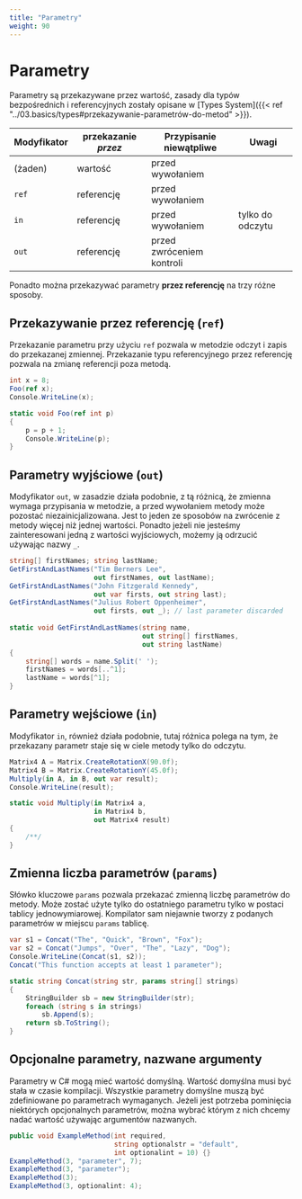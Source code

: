 ```yaml
---
title: "Parametry"
weight: 90
---
```


# Parametry

Parametry są przekazywane przez wartość, zasady dla typów bezpośrednich i referencyjnych zostały opisane w [Types System]({{< ref "../03.basics/types#przekazywanie-parametrów-do-metod" >}}).

| Modyfikator | przekazanie *przez* | Przypisanie niewątpliwe   | Uwagi            |
|-------------|---------------------|---------------------------|------------------|
| (żaden)     | wartość             | przed wywołaniem          |                  |
| `ref`       | referencję          | przed wywołaniem          |                  |
| `in`        | referencję          | przed wywołaniem          | tylko do odczytu |
| `out`       | referencję          | przed zwróceniem kontroli |                  |

Ponadto można przekazywać parametry **przez referencję** na trzy różne sposoby.

## Przekazywanie przez referencję (`ref`)

Przekazanie parametru przy użyciu `ref` pozwala w metodzie odczyt i zapis do przekazanej zmiennej. Przekazanie typu referencyjnego przez referencję pozwala na zmianę referencji poza metodą.

```csharp
int x = 8;
Foo(ref x);
Console.WriteLine(x);

static void Foo(ref int p)
{
    p = p + 1;
    Console.WriteLine(p);
}
```

## Parametry wyjściowe (`out`)

Modyfikator `out`, w zasadzie działa podobnie, z tą różnicą, że zmienna wymaga przypisania w metodzie, a przed wywołaniem metody może pozostać niezainicjalizowana. Jest to jeden ze sposobów na zwrócenie z metody więcej niż jednej wartości. Ponadto jeżeli nie jesteśmy zainteresowani jedną z wartości wyjściowych, możemy ją odrzucić używając nazwy `_`.

```csharp
string[] firstNames; string lastName;
GetFirstAndLastNames("Tim Berners Lee",
                     out firstNames, out lastName);
GetFirstAndLastNames("John Fitzgerald Kennedy",
                     out var firsts, out string last);
GetFirstAndLastNames("Julius Robert Oppenheimer",
                     out firsts, out _); // last parameter discarded
                     
static void GetFirstAndLastNames(string name,
                                 out string[] firstNames,
                                 out string lastName)
{
    string[] words = name.Split(' ');
    firstNames = words[..^1];
    lastName = words[^1];
}
```

## Parametry wejściowe (`in`)

Modyfikator `in`, również działa podobnie, tutaj różnica polega na tym, że przekazany parametr staje się w ciele metody tylko do odczytu.

```csharp
Matrix4 A = Matrix.CreateRotationX(90.0f);
Matrix4 B = Matrix.CreateRotationY(45.0f);
Multiply(in A, in B, out var result);
Console.WriteLine(result);

static void Multiply(in Matrix4 a,
                     in Matrix4 b,
                     out Matrix4 result)
{
    /**/
}
```

## Zmienna liczba parametrów (`params`)

Słówko kluczowe `params` pozwala przekazać zmienną liczbę parametrów do metody. Może zostać użyte tylko do ostatniego parametru tylko w postaci tablicy jednowymiarowej. Kompilator sam niejawnie tworzy z podanych parametrów w miejscu `params` tablicę.

```csharp
var s1 = Concat("The", "Quick", "Brown", "Fox");
var s2 = Concat("Jumps", "Over", "The", "Lazy", "Dog");
Console.WriteLine(Concat(s1, s2));
Concat("This function accepts at least 1 parameter");

static string Concat(string str, params string[] strings)
{
    StringBuilder sb = new StringBuilder(str);
    foreach (string s in strings)
        sb.Append(s);
    return sb.ToString();
}
```

## Opcjonalne parametry, nazwane argumenty

Parametry w C# mogą mieć wartość domyślną. Wartość domyślna musi być stała w czasie kompilacji. Wszystkie parametry domyślne muszą być zdefiniowane po parametrach wymaganych. Jeżeli jest potrzeba pominięcia niektórych opcjonalnych parametrów, można wybrać którym z nich chcemy nadać wartość używając argumentów nazwanych.

```csharp
public void ExampleMethod(int required,
                          string optionalstr = "default",
                          int optionalint = 10) {}
ExampleMethod(3, "parameter", 7);
ExampleMethod(3, "parameter");
ExampleMethod(3);
ExampleMethod(3, optionalint: 4);
```

